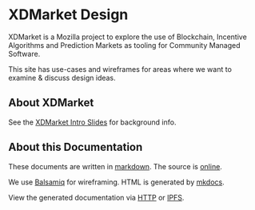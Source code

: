 # XDMarket Design

XDMarket is a Mozilla project to explore the use of Blockchain, Incentive
Algorithms and Prediction Markets as tooling for Community Managed Software.  

This site has use-cases and wireframes for areas where we want to
examine & discuss design ideas.

## About XDMarket

See the [XDMarket Intro Slides][deck] for background info.

## About this Documentation

These documents are written in [markdown][md].  The source is [online][src]. 

We use [Balsamiq][bal] for wireframing. HTML is generated by [mkdocs][mkd].  

View the generated documentation via [HTTP][http] or [IPFS](ipfs).

[deck]: https://docs.google.com/presentation/d/19ykpjbNOn2W_DXdFCgUqVUjrLkNRIIkdLD3F1UW6J-k/edit#slide=id.p
[src]:  https://github.com/mountainviewsmartcontracts/mozdm-design
[http]: https://mountainviewsmartcontracts.github.io/mozdm-design
[md]:   http://daringfireball.net/projects/markdown/syntax
[bal]:  https://balsamiq.com/
[mkd]:  http://www.mkdocs.org/
